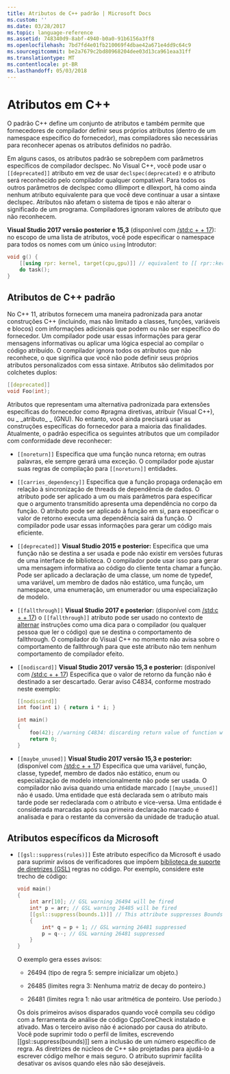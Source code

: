 ```yaml
---
title: Atributos de C++ padrão | Microsoft Docs
ms.custom: ''
ms.date: 03/28/2017
ms.topic: language-reference
ms.assetid: 748340d9-8abf-4940-b0a0-91b6156a3ff8
ms.openlocfilehash: 7bd7fd4e01fb210069f4dbae42a671e4dd9c64c9
ms.sourcegitcommit: be2a7679c2bd80968204dee03d13ca961eaa31ff
ms.translationtype: MT
ms.contentlocale: pt-BR
ms.lasthandoff: 05/03/2018
---
```

# <a name="attributes-in-c"></a>Atributos em C++

O padrão C++ define um conjunto de atributos e também permite que fornecedores de compilador definir seus próprios atributos (dentro de um namespace específico do fornecedor), mas compiladores são necessárias para reconhecer apenas os atributos definidos no padrão.

Em alguns casos, os atributos padrão se sobrepõem com parâmetros específicos de compilador declspec. No Visual C++, você pode usar o `[[deprecated]]` atributo em vez de usar `declspec(deprecated)` e o atributo será reconhecido pelo compilador qualquer compatível. Para todos os outros parâmetros de declspec como dllimport e dllexport, há como ainda nenhum atributo equivalente para que você deve continuar a usar a sintaxe declspec. Atributos não afetam o sistema de tipos e não alterar o significado de um programa. Compiladores ignoram valores de atributo que não reconhecem.

**Visual Studio 2017 versão posterior e 15,3** (disponível com [/std:c + + 17](../build/reference/std-specify-language-standard-version.md)): no escopo de uma lista de atributos, você pode especificar o namespace para todos os nomes com um único `using` Introdutor:

```cpp
void g() {
    [[using rpr: kernel, target(cpu,gpu)]] // equivalent to [[ rpr::kernel, rpr::target(cpu,gpu) ]]
    do task();
}
```

## <a name="c-standard-attributes"></a>Atributos de C++ padrão

No C++ 11, atributos fornecem uma maneira padronizada para anotar construções C++ (incluindo, mas não limitado a classes, funções, variáveis e blocos) com informações adicionais que podem ou não ser específico do fornecedor. Um compilador pode usar essas informações para gerar mensagens informativas ou aplicar uma lógica especial ao compilar o código atribuído. O compilador ignora todos os atributos que não reconhece, o que significa que você não pode definir seus próprios atributos personalizados com essa sintaxe. Atributos são delimitados por colchetes duplos:

```cpp
[[deprecated]]
void Foo(int);
```

Atributos que representam uma alternativa padronizada para extensões específicas do fornecedor como #pragma diretivas, atribuir (Visual C++), ou &#95; &#95;atributo&#95; &#95; (GNU). No entanto, você ainda precisará usar as construções específicas do fornecedor para a maioria das finalidades. Atualmente, o padrão especifica os seguintes atributos que um compilador com conformidade deve reconhecer:

- `[[noreturn]]` Especifica que uma função nunca retorna; em outras palavras, ele sempre gerará uma exceção. O compilador pode ajustar suas regras de compilação para `[[noreturn]]` entidades.

- `[[carries_dependency]]` Especifica que a função propaga ordenação em relação à sincronização de threads de dependência de dados. O atributo pode ser aplicado a um ou mais parâmetros para especificar que o argumento transmitido apresenta uma dependência no corpo da função. O atributo pode ser aplicado à função em si, para especificar o valor de retorno executa uma dependência sairá da função. O compilador pode usar essas informações para gerar um código mais eficiente.

- `[[deprecated]]` **Visual Studio 2015 e posterior:** Especifica que uma função não se destina a ser usada e pode não existir em versões futuras de uma interface de biblioteca. O compilador pode usar isso para gerar uma mensagem informativa ao código do cliente tenta chamar a função. Pode ser aplicado a declaração de uma classe, um nome de typedef, uma variável, um membro de dados não estático, uma função, um namespace, uma enumeração, um enumerador ou uma especialização de modelo.  

- `[[fallthrough]]` **Visual Studio 2017 e posterior:** (disponível com [/std:c + + 17](../build/reference/std-specify-language-standard-version.md)) o `[[fallthrough]]` atributo pode ser usado no contexto de [alternar](switch-statement-cpp.md) instruções como uma dica para o compilador (ou qualquer pessoa que ler o código) que se destina o comportamento de fallthrough. O compilador do Visual C++ no momento não avisa sobre o comportamento de fallthrough para que este atributo não tem nenhum comportamento de compilador efeito.

- `[[nodiscard]]` **Visual Studio 2017 versão 15,3 e posterior:** (disponível com [/std:c + + 17](../build/reference/std-specify-language-standard-version.md)) Especifica que o valor de retorno da função não é destinado a ser descartado. Gerar aviso C4834, conforme mostrado neste exemplo:

   ```cpp
   [[nodiscard]]
   int foo(int i) { return i * i; }

   int main()
   {
       foo(42); //warning C4834: discarding return value of function with 'nodiscard' attribute
       return 0;
   }
   ```

- `[[maybe_unused]]` **Visual Studio 2017 versão 15,3 e posterior:** (disponível com [/std:c + + 17](../build/reference/std-specify-language-standard-version.md)) Especifica que uma variável, função, classe, typedef, membro de dados não estático, enum ou especialização de modelo intencionalmente não pode ser usada. O compilador não avisa quando uma entidade marcado `[[maybe_unused]]` não é usado. Uma entidade que está declarada sem o atributo mais tarde pode ser redeclarada com o atributo e vice-versa. Uma entidade é considerada marcadas após sua primeira declaração marcado é analisada e para o restante da conversão da unidade de tradução atual.

## <a name="microsoft-specific-attributes"></a>Atributos específicos da Microsoft

- `[[gsl::suppress(rules)]]` Este atributo específico da Microsoft é usado para suprimir avisos de verificadores que impõem [biblioteca de suporte de diretrizes (GSL)](https://github.com/Microsoft/GSL) regras no código. Por exemplo, considere este trecho de código:

    ```cpp
    void main()
    {
        int arr[10]; // GSL warning 26494 will be fired
        int* p = arr; // GSL warning 26485 will be fired
        [[gsl::suppress(bounds.1)]] // This attribute suppresses Bounds rule #1
        {
            int* q = p + 1; // GSL warning 26481 suppressed
            p = q--; // GSL warning 26481 suppressed
        }
    }
    ```

   O exemplo gera esses avisos:

   - 26494 (tipo de regra 5: sempre inicializar um objeto.)

   - 26485 (limites regra 3: Nenhuma matriz de decay do ponteiro.)

   - 26481 (limites regra 1: não usar aritmética de ponteiro. Use período.)

   Os dois primeiros avisos disparados quando você compila seu código com a ferramenta de análise de código CppCoreCheck instalado e ativado. Mas o terceiro aviso não é acionado por causa do atributo. Você pode suprimir todo o perfil de limites, escrevendo [[gsl::suppress(bounds)]] sem a inclusão de um número específico de regra. As diretrizes de núcleos de C++ são projetadas para ajudá-lo a escrever código melhor e mais seguro. O atributo suprimir facilita desativar os avisos quando eles não são desejáveis.

